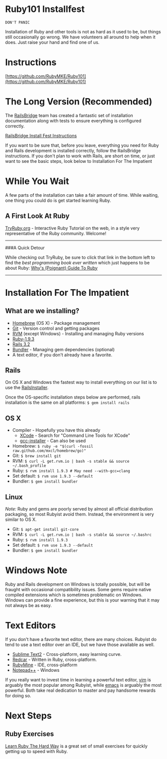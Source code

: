 # Ruby101 Installfest

`DON'T PANIC`

Installation of Ruby and other tools is not as hard as it used to be, but things still occasionally go wrong. We have volunteers all around to help when it does. Just raise your hand and find one of us.

# Instructions
[https://github.com/RubyMKE/Ruby101](https://github.com/RubyMKE/Ruby101)


# The Long Version (Recommended)
The [RailsBridge](http://workshops.railsbridge.org/) team has created a fantastic set of installation documentation along with tests to ensure everything is configured correctly.


[RailsBridge Install Fest Instructions](http://docs.railsbridge.org/installfest/)


If you want to be sure that, before you leave, everything you need for Ruby and Rails development is installed correctly, follow the RailsBridge instructions. If you don't plan to work with Rails, are short on time, or just want to see the basic steps, look below to Installation For The Impatient


# While You Wait
A few parts of the installation can take a fair amount of time. While waiting, one thing you could do is get started learning Ruby.
## A First Look At Ruby
[TryRuby.org](http://tryruby.org) - Interactive Ruby Tutorial on the web, in a style very representative of the Ruby community. Welcome!

----

###A Quick Detour

While checking out TryRuby, be sure to click that link in the bottom left to find the *best programming book ever written* which just happens to be about Ruby: [Why's (Poignant) Guide To Ruby](http://mislav.uniqpath.com/poignant-guide)

----



# Installation For The Impatient

## What are we installing?
* [Homebrew](http://mxcl.github.com/homebrew/) (OS X) - Package management
* [Git](http://git-scm.com/) - Version control and getting packages
* [RVM](https://rvm.beginrescueend.com/) (except Windows) - Installing and managing Ruby versions
* [Ruby-1.9.3](http://www.ruby-lang.org/)
* [Rails 3.2](http://rubyonrails.org/)
* [Bundler](http://gembundler.com/) - Managing gem dependencies (optional)
* A text editor, if you don't already have a favorite.

## Rails
On OS X and Windows the fastest way to install everything on our list is to use the [RailsInstaller](http://railsinstaller.org/).

Once the OS-specific installation steps below are performed, rails installation is the same on all platforms: `$ gem install rails`

## OS X
* Compiler - Hopefully you have this already
  * [XCode](http://developer.apple.com/downloads) - Search for "Command Line Tools for XCode"
  * [gcc-installer](https://github.com/kennethreitz/osx-gcc-installer) - Can also be used
* Homebrew: `$ ruby -e "$(curl -fossil raw.github.com/mxcl/homebrew/go)"`
* Git:  `$ brew install git`
* RVM:  `$ curl -L get.rvm.io | bash -s stable && source ~/.bash_profile`
* Ruby: `$ rvm install 1.9.3 # May need --with-gcc=clang`
* Set default: `$ rvm use 1.9.3 --default`
* Bundler: `$ gem install bundler`

## Linux
*Note:* Ruby and gems are poorly served by almost all official distribution packaging, so most Rubyist avoid them. Instead, the environment is very similar to OS X.

* Git: `$ apt-get install git-core`
* RVM: `$ curl -L get.rvm.io | bash -s stable && source ~/.bashrc`
* Ruby: `$ rvm install 1.9.3`
* Set default: `$ rvm use 1.9.3 --default`
* Bundler: `$ gem install bundler`


# Windows Note
Ruby and Rails development on Windows is totally possible, but will be fraught with occasional compatibility issues. Some gems require native compiled extensions which is sometimes problematic on Windows. Windows can provide a fine experience, but this is your warning that it may not always be as easy.

# Text Editors
If you don't have a favorite text editor, there are many choices. Rubyist do tend to use a text editor over an IDE, but we have those available as well.

* [Sublime Text2](http://www.sublimetext.com/2) - Cross-platform, easy learning curve.
* [Redcar](http://redcareditor.com/) - Written in Ruby, cross-platform.
* [RubyMine](http://www.jetbrains.com/ruby/) - IDE, cross-platform
* [Notepad++](http://notepad-plus-plus.org/) - Windows

If you really want to invest time in learning a powerful text editor, [vim](http://www.vim.org/) is arguably the most popular among Rubyist, while [emacs](http://www.gnu.org/software/emacs/) is arguably the most powerful. Both take real dedication to master and pay handsome rewards for doing so.


# Next Steps

## Ruby Exercises
[Learn Ruby The Hard Way](http://ruby.learncodethehardway.org/book/) is a great set of small exercises for quickly getting up to speed with Ruby.

